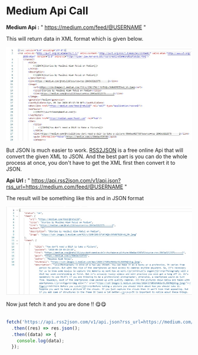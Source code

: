 # Medium Api Call

**Medium Api :** " https://medium.com/feed/@USERNAME "

This will return data in XML format which is given below.

![APIRESULT](apiresult.jpg)

But JSON is much easier to work. [RSS2JSON](https://rss2json.com/#rss_url=https%3A%2F%2Fnews.ycombinator.com%2Frss) is a free online Api that will convert the given XML to JSON. And the best part is you can do the whole process at once, you don't have to get the XML first then convert it to JSON.

**Api Url :** " https://api.rss2json.com/v1/api.json?rss_url=https://medium.com/feed/@USERNAME "


The result will be something like this and in JSON format

![JSON](apijson.jpg)

Now just fetch it and you are done !! 😋😋

```js

fetch('https://api.rss2json.com/v1/api.json?rss_url=https://medium.com/feed/@USERNAME')
  .then((res) => res.json();
  .then((data) => {
    console.log(data);
  });


```
